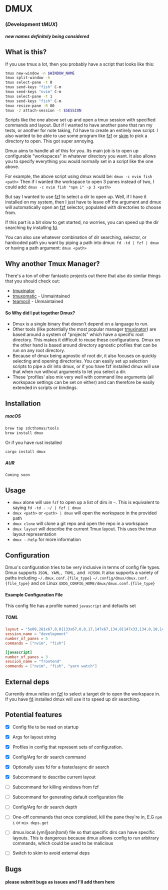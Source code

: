 # DMUX
### (*D*evelopment t*MUX*)
##### new names definitely being considered

## What is this?
If you use tmux a lot, then you probably have a script that looks like this:
```bash
tmux new-window -n $WINDOW_NAME
tmux split-window -h
tmux select-pane -t 0
tmux send-keys "fish" C-m
tmux send-keys "nvim" C-m
tmux select-pane -t 1
tmux send-keys "fish" C-m
tmux resize-pane -R 80
tmux -2 attach-session -t $SESSION
```
Scripts like the one above set up and open a tmux session with specified commands and layout.
But if I wanted to have another pane that ran my tests, or another for note taking, I'd have to create an entirely new script.
I also wanted to be able to use some program like [fzf](https://github.com/junegunn/fzf) or [skim](https://github.com/lotabout/skim) to pick a directory to open.
This got super annoying.

Dmux aims to handle all of this for you.
Its main job is to open up configurable "workspaces" in whatever directory you want.
It also allows you to specify everything you would normally set in a script like the one above.

For example, the above script using dmux would be:
`dmux -c nvim fish <path>`
Then if I wanted the workspace to open 3 panes instead of two, I could add:
`dmux -c nvim fish "npm i" -p 3 <path>`

But say I wanted to use [fzf](https://github.com/junegunn/fzf) to select a dir to open up. 
Well, if I have it installed on my system, then I just have to leave off the <path> argument and dmux will automatically open an [fzf](https://github.com/junegunn/fzf) selector, populated with directories to choose from.

If this part is a bit slow to get started, no worries, you can speed up the dir searching by installing [fd](https://github.com/sharkdp/fd).

You can also use whatever combination of dir searching, selector, or hardcoded path you want by piping a path into dmux:
`fd -td | fzf | dmux`
or having a path argument:
`dmux <path>`

## Why another Tmux Manager?
There's a ton of other fantastic projects out there that also do similar things that you should check out:
* [tmuxinator](https://github.com/tmuxinator/tmuxinator)
* [tmuxomatic](https://github.com/oxidane/tmuxomatic) - Unmaintained
* [teamocil](https://github.com/remi/teamocil) - Unmaintained

#### So Why did I put together Dmux? 
* Dmux is a single binary that doesn't depend on a language to run.
* Other tools (like potentially the most popular manager [tmuxinator](https://github.com/tmuxinator/tmuxinator)) are based around a system of "projects" which have a specific root directory. This makes it difficult to reuse these configurations. Dmux on the other hand is based around directory agnostic profiles that can be run on any root directory.
* Because of dmux being agnostic of root dir, it also focuses on quickly selecting and opening directories. You can easily set up selection scripts to pipe a dir into dmux, or if you have fzf installed dmux will use that when run without arguments to let you select a dir.
* These 'profiles' also mix very well with command line arguments (all workspace settings can be set on either) and can therefore be easily extended in scripts or bindings.

## Installation 

##### macOS
``` bash
brew tap zdcthomas/tools
brew install dmux
```

Or if you have rust installed
``` bash
cargo install dmux
```
 
##### AUR
```
Coming soon
```

## Usage
* `dmux` alone will use `fzf` to open up a list of dirs in `~`. This is equivalent to saying `fd -td . ~/ | fzf | dmux`
* `dmux <path>` or `<path> | dmux` will open the workspace in the provided path
* `dmux clone` will clone a git repo and open the repo in a workspace
* `dmux layout` will describe the current Tmux layout. This uses the tmux layout representation
* `dmux --help` for more information


## Configuration
Dmux's configuration tries to be very inclusive in terms of config file types. Dmux supports 
`JSON, YAML, TOML,` and ` HJSON`. It also supports a variety of paths including
`~/.dmux.conf.{file_type}`
`~/.config/dmux/dmux.conf.{file_type}`
and on Linux 
`$XDG_CONFIG_HOME/dmux/dmux.conf.{file_type}`

#### Example Configuration File
  This config file has a profile named `javascript` and defaults set
##### TOML
```toml
layout = "5e09,281x67,0,0{133x67,0,0,17,147x67,134,0[147x33,134,0,18,147x33,134,34{73x33,134,34,136,73x33,208,34[73x16,208,34,164,73x16,208,51,165]}]}"
session_name = "development"
number_of_panes = 5
commands = ["nvim", "fish"]

[javascript]
number_of_panes = 3
session_name = "frontend"
commands = ["nvim", "fish", "yarn watch"]
```

## External deps
Currently dmux relies on [fzf](https://github.com/junegunn/fzf) to select a target dir to open the workspace in.
If you have [fd](https://github.com/sharkdp/fd) installed dmux will use it to speed up dir searching.

## Potential features
- [X] Config file to be read on startup
- [X] Args for layout string
- [X] Profiles in config that represent sets of configuration.
- [X] Config/Arg for dir search command
- [X] Optionally uses fd for a faster/async dir search
- [X] Subcommand to describe current layout
- [ ] Subcommand for killing windows from fzf
- [ ] Subcommand for generating default configuration file
- [ ] Config/Arg for dir search depth
- [ ] One-off commands that once completed, kill the pane they're in, E.G `npm i` or `mix deps.get`
- [ ] dmux.local.{yml|json|toml} file so that specific dirs can have specific layouts. This is dangerous because dmux allows config to run arbitrary commands, which could be used to be malicious
- [ ] Switch to skim to avoid external deps


## Bugs
#### please submit bugs as issues and I'll add them here
